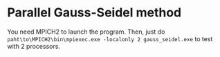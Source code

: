 # Parallel Gauss-Seidel method

You need MPICH2 to launch the program. Then, just do `paht\to\MPICH2\bin\mpiexec.exe -localonly 2 gauss_seidel.exe` to test with 2 processors.